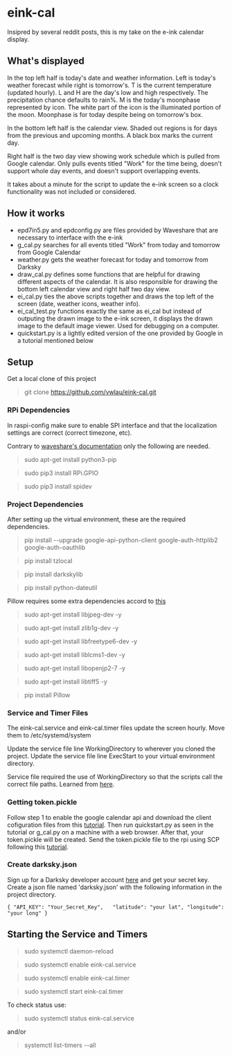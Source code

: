 # eink-cal

Insipred by several reddit posts, this is my take on the e-ink calendar display. 

## What's displayed
In the top left half is today's date and weather information. Left is today's weather forecast while right is tomorrow's. T is the current temperature (updated hourly). L and H are the day's low and high respectively. The precipitation chance defaults to rain%. M is the today's moonphase represented by icon. The white part of the icon is the illuminated portion of the moon. Moonphase is for today despite being on tomorrow's box. 

In the bottom left half is the calendar view. Shaded out regions is for days from the previous and upcoming months. A black box marks the current day.

Right half is the two day view showing work schedule which is pulled from Google calendar. Only pulls events titled "Work" for the time being, doesn't support whole day events, and doesn't support overlapping events. 

It takes about a minute for the script to update the e-ink screen so a clock functionality was not included or considered.

## How it works

* epd7in5.py and epdconfig.py are files provided by Waveshare that are necessary to interface with the e-ink
* g_cal.py searches for all events titled "Work" from today and tomorrow from Google Calendar
* weather.py gets the weather forecast for today and tomorrow from Darksky
* draw_cal.py defines some functions that are helpful for drawing different aspects of the calendar. It is also responsible for drawing the bottom left calendar view and right half two day view. 
* ei_cal.py ties the above scripts together and draws the top left of the screen (date, weather icons, weather info). 
* ei_cal_test.py functions exactly the same as ei_cal but instead of outputing the drawn image to the e-ink screen, it displays the drawn image to the default image viewer. Used for debugging on a computer. 
* quickstart.py is a lightly edited version of the one provided by Google in a tutorial mentioned below

## Setup

Get a local clone of this project 

>git clone https://github.com/vwlau/eink-cal.git

### RPi Dependencies

In raspi-config make sure to enable SPI interface and that the localization settings are correct (correct timezone, etc). 

Contrary to [waveshare's documentation](https://www.waveshare.com/wiki/7.5inch_e-Paper_HAT) only the following are needed.

>sudo apt-get install python3-pip

>sudo pip3 install RPi.GPIO

>sudo pip3 install spidev

### Project Dependencies

After setting up the virtual environment, these are the required dependencies. 

>pip install --upgrade google-api-python-client google-auth-httplib2 google-auth-oauthlib

>pip install tzlocal

>pip install darkskylib

>pip install python-dateutil

Pillow requires some extra dependencies accord to [this](https://www.techcoil.com/blog/how-to-setup-python-imaging-library-pillow-on-raspbian-stretch-lite-for-processing-images-on-your-raspberry-pi/)

>sudo apt-get install libjpeg-dev -y

>sudo apt-get install zlib1g-dev -y

>sudo apt-get install libfreetype6-dev -y

>sudo apt-get install liblcms1-dev -y

>sudo apt-get install libopenjp2-7 -y

>sudo apt-get install libtiff5 -y

>pip install Pillow

### Service and Timer Files

The eink-cal.service and eink-cal.timer files update the screen hourly. Move them to /etc/systemd/system

Update the service file line WorkingDirectory to wherever you cloned the project. Update the service file line ExecStart to your virtual environment directory. 

Service file required the use of WorkingDirectory so that the scripts call the correct file paths. Learned from [here](https://serverfault.com/a/821786). 

### Getting token.pickle

Follow step 1 to enable the google calendar api and download the client cofiguration files from this [tutorial](https://developers.google.com/calendar/quickstart/python). Then run quickstart.py as seen in the tutorial or g_cal.py on a machine with a web browser. After that, your token.pickle will be created. Send the token.pickle file to the rpi using SCP following this [tutorial](https://www.raspberrypi.org/documentation/remote-access/ssh/scp.md). 

### Create darksky.json 

Sign up for a Darksky developer account [here](https://darksky.net/dev) and get your secret key. Create a json file named 'darksky.json' with the following information in the project directory. 

`{
    "API_KEY": "Your_Secret_Key",  
    "latitude": "your lat",
    "longitude": "your long"
}`

## Starting the Service and Timers

>sudo systemctl daemon-reload

>sudo systemctl enable eink-cal.service

>sudo systemctl enable eink-cal.timer

>sudo systemctl start eink-cal.timer

To check status use:

>sudo systemctl status eink-cal.service

and/or

>systemctl list-timers --all
